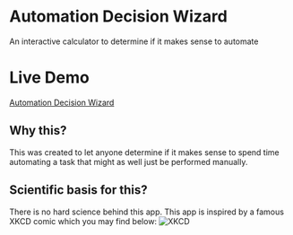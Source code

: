 # Automation Decision Wizard
An interactive calculator to determine if it makes sense to automate 

# Live Demo
[Automation Decision Wizard]()

## Why this?

This was created to let anyone determine if it makes sense to spend time automating a task that might as well just be performed manually.

## Scientific basis for this?

There is no hard science behind this app. This app is inspired by a famous XKCD comic which you may find below:
![XKCD](https://imgs.xkcd.com/comics/is_it_worth_the_time.png)
